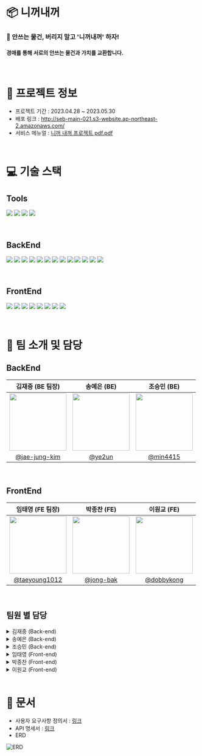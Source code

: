 # 📦 니꺼내꺼

### 👫 안쓰는 물건, 버리지 말고 '니꺼내꺼' 하자!
#### 경매를 통해 서로의 안쓰는 물건과 가치를 교환합니다.

<br/>

# 📍 프로젝트 정보
+ 프로젝트 기간 : 2023.04.28 ~ 2023.05.30
+ 배포 링크 : http://seb-main-021.s3-website.ap-northeast-2.amazonaws.com/
+ 서비스 메뉴얼 : [니꺼 내꺼 프로젝트 pdf.pdf](https://github.com/codestates-seb/seb43_main_021/files/14691373/pdf.pdf)
<br/>

# 💻 기술 스택

## Tools
<img src="https://img.shields.io/badge/GitHub-181717?style=for-the-badge&logo=GitHub&logoColor=white"> <img src="https://img.shields.io/badge/Discord-5865F2?style=for-the-badge&logo=Discord&logoColor=white"> <img src="https://img.shields.io/badge/Notion-000000?style=for-the-badge&logo=Notion&logoColor=white"> <img src="https://img.shields.io/badge/Figma-F24E1E?style=for-the-badge&logo=Figma&logoColor=white">

<br/>

## BackEnd
<img src="https://img.shields.io/badge/JAVA-FC4C02?style=for-the-badge&logo=JAVA&logoColor=white"> <img src="https://img.shields.io/badge/SpringBoot-6DB33F?style=for-the-badge&logo=SpringBoot&logoColor=white"> <img src="https://img.shields.io/badge/springsecurity-6DB33F?style=for-the-badge&logo=springsecurity&logoColor=white"> <img src="https://img.shields.io/badge/SpringWebSocket-6DB33F?style=for-the-badge&logo=SpringWebSocket&logoColor=white"> <img src="https://img.shields.io/badge/springdatajpa-6DB33F?style=for-the-badge&logo=springdatajpa&logoColor=white"> <img src="https://img.shields.io/badge/gradle-02303A?style=for-the-badge&logo=gradle&logoColor=white"> <img src="https://img.shields.io/badge/mysql-4479A1?style=for-the-badge&logo=mysql&logoColor=white"> <img src="https://img.shields.io/badge/jwt-4479A1?style=for-the-badge&logo=jwt&logoColor=white"> <img src="https://img.shields.io/badge/amazons3-569A31?style=for-the-badge&logo=amazons3&logoColor=white"> <img src="https://img.shields.io/badge/amazonec2-FF9900?style=for-the-badge&logo=amazonec2&logoColor=white"> <img src="https://img.shields.io/badge/amazonrds-527FFF?style=for-the-badge&logo=amazonrds&logoColor=white"> <img src="https://img.shields.io/badge/amazonaws-232F3E?style=for-the-badge&logo=amazonaws&logoColor=white"> <img src="https://img.shields.io/badge/Stomp-536DFE?style=for-the-badge&logo=Stomp&logoColor=white">

<br/>


## FrontEnd
<img src="https://img.shields.io/badge/javascript-F7DF1E?style=for-the-badge&logo=javascript&logoColor=white"> <img src="https://img.shields.io/badge/react-61DAFB?style=for-the-badge&logo=react&logoColor=white"> <img src="https://img.shields.io/badge/styledcomponents-DB7093?style=for-the-badge&logo=styledcomponents&logoColor=white"> <img src="https://img.shields.io/badge/eslint-4B32C3?style=for-the-badge&logo=eslint&logoColor=white">
<img src="https://img.shields.io/badge/recoil-4B32C3?style=for-the-badge&logo=recoil&logoColor=white"> <img src="https://img.shields.io/badge/axios-5A29E4?style=for-the-badge&logo=axios&logoColor=white"> <img src="https://img.shields.io/badge/reactrouter-CA4245?style=for-the-badge&logo=reactrouter&logoColor=white"> <img src="https://img.shields.io/badge/reactquery-CA4245?style=for-the-badge&logo=reactquery&logoColor=white">

<br/>

# 🤝 팀 소개 및 담당

## BackEnd

|김재중 (BE 팀장)|송예은 (BE)|조승민 (BE)|
|:--:|:--:|:--:|
|<img width="150px" height="150px" src="https://github.com/codestates-seb/seb43_main_021/assets/120040832/551594d0-eee6-412d-93e4-e6bcb5c6ff3a.jpg" />|<img width="150px" height="150px" src="https://github.com/codestates-seb/seb43_main_021/assets/120040832/95456825-17f8-49e7-9272-ed841b3b9b7b.jpg" />|<img width="150px" height="150px" src="https://github.com/codestates-seb/seb43_main_021/assets/120040832/074fc5e5-47cc-4b9d-bdd3-5af479a960ec.jpg" />|
| [@jae-jung-kim](https://github.com/jae-jung-kim) | [@ye2un](https://github.com/ye2un) | [@min4415](https://github.com/min4415) |

<br />

## FrontEnd

|임태영 (FE 팀장)|박종찬 (FE)|이원교 (FE)|
|:--:|:--:|:--:|
|<img width="150px" height="150px" src="https://github.com/codestates-seb/seb43_main_021/assets/120040832/d99ad28c-853f-41c2-bf33-c63ed33a2856.jpg" />|<img width="150px" height="150px" src="https://github.com/codestates-seb/seb43_main_021/assets/120040832/9ab61af9-350f-495b-825a-757d311dd30f.jpg" />|<img width="150px" height="150px" src="https://github.com/codestates-seb/seb43_main_021/assets/120040832/ca36a7c6-1529-4c3e-bf28-dc04f0934050.jpg" />|
| [@taeyoung1012](https://github.com/taeyoung1012) | [@jong-bak](https://github.com/jong-bak) | [@dobbykong](https://github.com/dobbykong) |

<br />

## 팀원 별 담당
<details> 
<summary> 
김재중 (Back-end)
</summary>
<br />
- User CRUD <br />
- Security <br />
- JWT <br />
- Sign Up & Log In <br />
<br />
</details> 

<details> 
<summary> 
송예은 (Back-end)
</summary>
<br />
- AuctionItem CRUD <br />
- AWS 배포 <br />
<br />
</details>

<details> 
<summary> 
조승민 (Back-end)
</summary>
<br />
- BidItem CRUD <br />
- Image <br />
- Chat <br />
<br />
</details>

<details> 
<summary> 
임태영 (Front-end)
</summary>
<br />
- Landing Page <br />
- BidItem CRUD <br />
- Auction List Page <br />
- Chat Page <br />
- Search Page <br />
<br />
</details>

<details> 
<summary> 
박종찬 (Front-end)
</summary>
<br />
- MyPage <br />
- My Auction History Component <br />
- My Bid List Component <br />
- Edit Profile <br />
- Password Change <br />
- Log out <br />
- Account Termination <br />
<br />
</details>

<details> 
<summary> 
이원교 (Front-end)
</summary>
<br />
- Create Auction Page <br />
- Sign Up Page <br />
- Log In Page <br />
- Alarm Page <br />
<br />
</details>

<br/>

# 📄 문서
+ 사용자 요구사항 정의서 : [링크](https://www.notion.so/Service-9e7a86e572de4f81989a96737e6d32e4?pvs=4)
+ API 명세서 : [링크](https://www.notion.so/API-65442ae8a668499988b151ecacf6546c?pvs=4)
+ ERD

![ERD](https://github.com/codestates-seb/seb43_main_021/assets/120040832/78b6ff87-c374-43ba-9040-0cd10fb96025)


